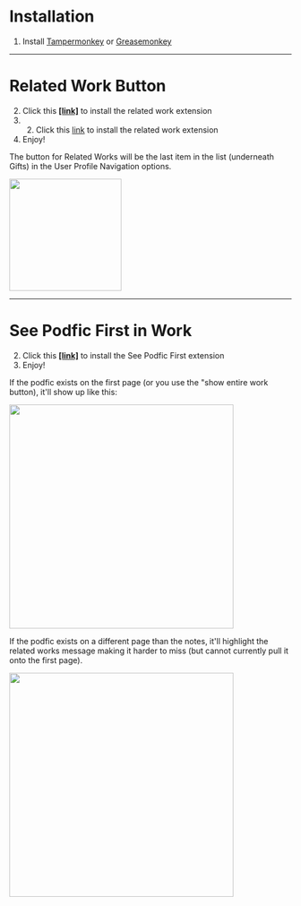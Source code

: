 
# Installation

1. Install [Tampermonkey](https://www.tampermonkey.net/) or [Greasemonkey](https://www.greasespot.net/)

***

# Related Work Button
2. Click this **[[link]](https://github.com/godoflaundry/fandom-scripts/raw/master/tapermonkey/relatedwork.pub.user.js)** to install the related work extension
3. 2. Click this <a href="https://github.com/godoflaundry/fandom-scripts/raw/master/tapermonkey/relatedwork.pub.user.js)">link</a> to install the related work extension
4. Enjoy!

The button for Related Works will be the last item in the list (underneath Gifts) in the User Profile Navigation options.

<img src="https://github.com/godoflaundry/fandom-scripts/blob/master/tapermonkey/Related%20Works%20button.png" height="200px"></img>

***

# See Podfic First in Work
2. Click this **[[link]](https://github.com/godoflaundry/fandom-scripts/raw/master/tapermonkey/seepodficfirst.pub.user.js)** to install the See Podfic First extension
3. Enjoy!

If the podfic exists on the first page (or you use the "show entire work button), it'll show up like this:

<img src="https://github.com/godoflaundry/fandom-scripts/blob/master/tapermonkey/seePodficFirst-onOnePage.png" width="400px"></img>

If the podfic exists on a different page than the notes, it'll highlight the related works message making it harder to miss (but cannot currently pull it onto the first page).

<img src="https://github.com/godoflaundry/fandom-scripts/blob/master/tapermonkey/seePodficFirst-highlighting.png" width="400px"></img>

